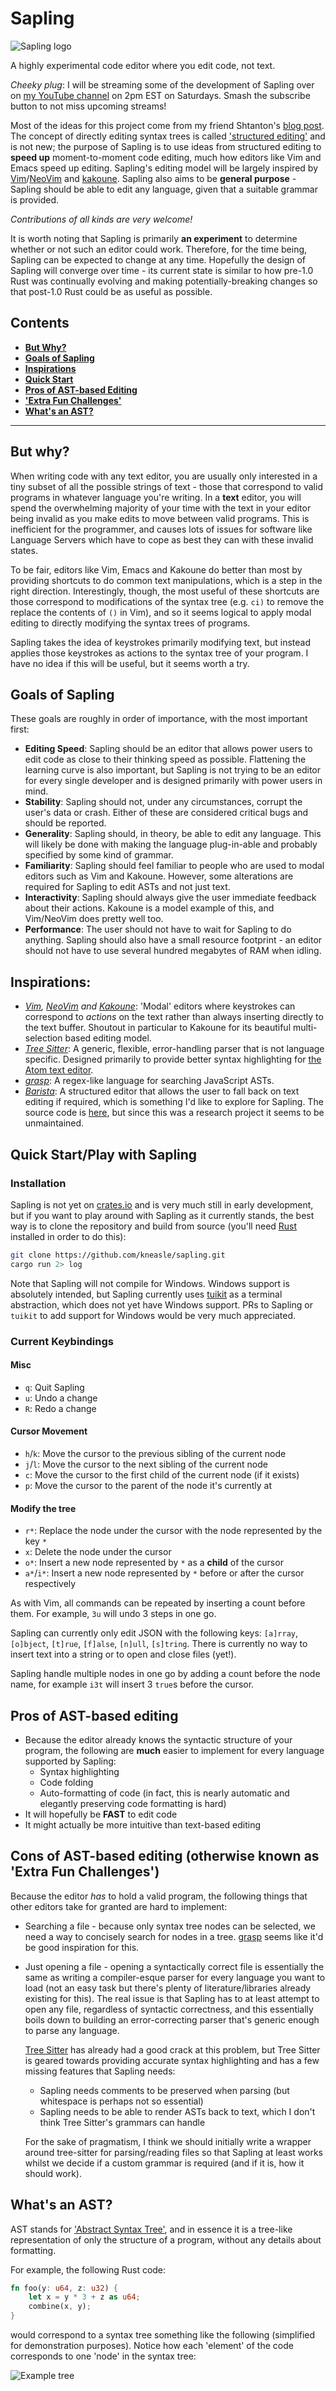 # Sapling

![Sapling logo](https://raw.githubusercontent.com/kneasle/sapling/master/resources/sapling.gif)

A highly experimental code editor where you edit code, not text.

_Cheeky plug_: I will be streaming some of the development of Sapling over on
[my YouTube channel](https://www.youtube.com/channel/UCKl0T4IDZC3vUz152hDAzGw) on 2pm EST on
Saturdays.  Smash the subscribe button to not miss upcoming streams!

Most of the ideas for this project come from my friend Shtanton's
[blog post](http://shtanton.com/ex.html).  The concept of directly editing syntax trees is called
['structured editing'](https://en.wikipedia.org/wiki/Structure_editor) and is not new;
the purpose of Sapling is to use ideas from structured editing to **speed up** moment-to-moment
code editing, much how editors like Vim and Emacs speed up editing.  Sapling's editing model will
be largely inspired by [Vim](https://github.com/vim/vim)/[NeoVim](https://github.com/neovim/neovim)
and [kakoune](https://github.com/mawww/kakoune).  Sapling also aims to be **general purpose** -
Sapling should be able to edit any language, given that a suitable grammar is provided.

_Contributions of all kinds are very welcome!_

It is worth noting that Sapling is primarily **an experiment** to determine whether or not such an
editor could work.  Therefore, for the time being, Sapling can be expected to change at any time.
Hopefully the design of Sapling will converge over time - its current state is similar to how
pre-1.0 Rust was continually evolving and making potentially-breaking changes so that post-1.0 Rust
could be as useful as possible.

## Contents

- [**But Why?**](#but-why)
- [**Goals of Sapling**](#goals-of-sapling)
- [**Inspirations**](#inspirations)
- [**Quick Start**](#quick-startplay-with-sapling)
- [**Pros of AST-based Editing**](#pros-of-ast-based-editing)
- [**'Extra Fun Challenges'**](#cons-of-ast-based-editing-otherwise-known-as-extra-fun-challenges)
- [**What's an AST?**](#whats-an-ast)

---

## But why?

When writing code with any text editor, you are usually only interested in a tiny subset of all the
possible strings of text - those that correspond to valid programs in whatever language you're
writing.  In a **text** editor, you will spend the overwhelming majority of your time with the text
in your editor being invalid as you make edits to move between valid programs.  This is inefficient
for the programmer, and causes lots of issues for software like Language Servers which have to cope
as best they can with these invalid states.

To be fair, editors like Vim, Emacs and Kakoune do better than most by providing shortcuts to do 
common text manipulations, which is a step in the right direction.  Interestingly, though, the most 
useful of these shortcuts are those correspond to modifications of the syntax tree (e.g. `ci)` to
remove the replace the contents of `()` in Vim), and so it seems logical to apply modal editing to
directly modifying the syntax trees of programs.

Sapling takes the idea of keystrokes primarily modifying text, but instead applies those keystrokes
as actions to the syntax tree of your program.  I have no idea if this will be useful, but it seems
worth a try.

## Goals of Sapling

These goals are roughly in order of importance, with the most important first:

- **Editing Speed**: Sapling should be an editor that allows power users to edit code as close
  to their thinking speed as possible.  Flattening the learning curve is also important, but
  Sapling is not trying to be an editor for every single developer and is designed primarily with
  power users in mind.
- **Stability**: Sapling should not, under any circumstances, corrupt the user's data or crash.
  Either of these are considered critical bugs and should be reported.
- **Generality**: Sapling should, in theory, be able to edit any language.  This will likely be done
  with making the language plug-in-able and probably specified by some kind of grammar.
- **Familiarity**: Sapling should feel familiar to people who are used to modal editors such as Vim
  and Kakoune.  However, some alterations are required for Sapling to edit ASTs and not just text.
- **Interactivity**: Sapling should always give the user immediate feedback about their actions.
  Kakoune is a model example of this, and Vim/NeoVim does pretty well too.
- **Performance**: The user should not have to wait for Sapling to do anything.  Sapling should also
  have a small resource footprint - an editor should not have to use several hundred megabytes of
  RAM when idling.

## Inspirations:

- _[Vim](https://github.com/vim/vim), [NeoVim](https://github.com/neovim/neovim) and
  [Kakoune](https://github.com/mawww/kakoune)_:
  'Modal' editors where keystrokes can correspond to _actions_ on the text rather than always
  inserting directly to the text buffer.  Shoutout in particular to Kakoune for its beautiful
  multi-selection based editing model.
- _[Tree Sitter](https://github.com/tree-sitter/tree-sitter)_: A generic, flexible, error-handling
  parser that is not language specific.  Designed primarily to provide better syntax highlighting
  for [the Atom text editor](https://github.com/atom/atom).
- _[grasp](http://www.graspjs.com/)_: A regex-like language for searching JavaScript ASTs.
- _[Barista](https://www.researchgate.net/publication/221518157_Barista_An_implementation_framework_for_enabling_new_tools_interaction_techniques_and_views_in_code_editors)_:
  A structured editor that allows the user to fall back on text editing if required, which is
  something I'd like to explore for Sapling.  The source code is
  [here](https://github.com/amyjko/citrus-barista), but since this was a research project it
  seems to be unmaintained.
  
## Quick Start/Play with Sapling

### Installation

Sapling is not yet on [crates.io](crates.io) and is very much still in early development, but if you
want to play around with Sapling as it currently stands, the best way is to clone the repository and
build from source (you'll need [Rust](https://www.rust-lang.org/learn/get-started) installed in
order to do this):
```bash
git clone https://github.com/kneasle/sapling.git
cargo run 2> log
```

Note that Sapling will not compile for Windows.  Windows support is absolutely intended, but Sapling
currently uses [tuikit](https://github.com/lotabout/tuikit) as a terminal abstraction, which does
not yet have Windows support.  PRs to Sapling or `tuikit` to add support for Windows would be very
much appreciated.

### Current Keybindings

#### Misc

- `q`: Quit Sapling
- `u`: Undo a change
- `R`: Redo a change

#### Cursor Movement

- `h`/`k`: Move the cursor to the previous sibling of the current node
- `j`/`l`: Move the cursor to the next sibling of the current node
- `c`: Move the cursor to the first child of the current node (if it exists)
- `p`: Move the cursor to the parent of the node it's currently at

#### Modify the tree
- `r*`: Replace the node under the cursor with the node represented by the key `*`
- `x`: Delete the node under the cursor
- `o*`: Insert a new node represented by `*` as a **child** of the cursor
- `a*`/`i*`: Insert a new node represented by `*` before or after the cursor respectively

As with Vim, all commands can be repeated by inserting a count before them.  For example, `3u` will
undo 3 steps in one go.

Sapling can currently only edit JSON with the following keys: `[a]rray`, `[o]bject`, `[t]rue`,
`[f]alse`, `[n]ull`, `[s]tring`.  There is currently no way to insert text into a string or to open
and close files (yet!).

Sapling handle multiple nodes in one go by adding a count before the node name, for example `i3t`
will insert 3 `true`s before the cursor.

## Pros of AST-based editing

- Because the editor already knows the syntactic structure of your program, the following are
  **much** easier to implement for every language supported by Sapling:
  - Syntax highlighting
  - Code folding
  - Auto-formatting of code (in fact, this is nearly automatic and elegantly preserving code
    formatting is hard)
- It will hopefully be **FAST** to edit code
- It might actually be more intuitive than text-based editing

## Cons of AST-based editing (otherwise known as 'Extra Fun Challenges')

Because the editor *has* to hold a valid program, the following things that other editors take for
granted are hard to implement:
- Searching a file - because only syntax tree nodes can be selected, we need a way to concisely
  search for nodes in a tree.  [grasp](http://www.graspjs.com/) seems like it'd be good inspiration
  for this.
- Just opening a file - opening a syntactically correct file is essentially the same as writing a
  compiler-esque parser for every language you want to load (not an easy task but there's plenty of
  literature/libraries already existing for this).  The real issue is that Sapling has to at least 
  attempt to open any file, regardless of syntactic correctness, and this essentially boils down to
  building an error-correcting parser that's generic enough to parse any language.
  
  [Tree Sitter](https://github.com/tree-sitter/tree-sitter) has already had a good crack at this
  problem, but Tree Sitter is geared towards providing accurate syntax highlighting and has a few
  missing features that Sapling needs:
  - Sapling needs comments to be preserved when parsing (but whitespace is perhaps not so essential)
  - Sapling needs to be able to render ASTs back to text, which I don't think Tree Sitter's grammars
    can handle
  
  For the sake of pragmatism, I think we should initially write a wrapper around tree-sitter for
  parsing/reading files so that Sapling at least works whilst we decide if a custom grammar is
  required (and if it is, how it should work).
  
## What's an AST?

AST stands for ['Abstract Syntax Tree'](https://en.wikipedia.org/wiki/Abstract_syntax_tree), and in
essence it is a tree-like representation of only the structure of a program, without any details
about formatting.

For example, the following Rust code:
```rust
fn foo(y: u64, z: u32) {
    let x = y * 3 + z as u64;
    combine(x, y);
}
```
would correspond to a syntax tree something like the following (simplified for demonstration
purposes).  Notice how each 'element' of the code corresponds to one 'node' in the syntax tree:

![Example tree](/resources/example_tree.png)
